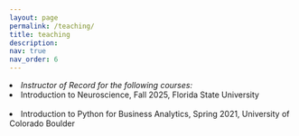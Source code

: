 ```yaml
---
layout: page
permalink: /teaching/
title: teaching
description: 
nav: true
nav_order: 6
---
```

<li><em>Instructor of Record for the following courses:</em>  <br>
<li>Introduction to Neuroscience, Fall 2025, Florida State University</li> <br>
<li>Introduction to Python for Business Analytics, Spring 2021, University of Colorado Boulder</li>
  
</li>
